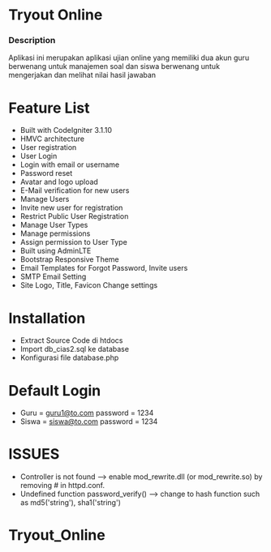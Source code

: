 # Tryout Online

### Description
Aplikasi ini merupakan aplikasi ujian online yang memiliki dua akun guru berwenang untuk manajemen soal dan siswa berwenang untuk mengerjakan dan melihat nilai hasil jawaban


# Feature List
- Built with CodeIgniter 3.1.10
- HMVC architecture
- User registration
- User Login
- Login with email or username
- Password reset
- Avatar and logo upload
- E-Mail verification for new users
- Manage Users
- Invite new user for registration
- Restrict Public User Registration
- Manage User Types
- Manage permissions
- Assign permission to User Type
- Built using AdminLTE
- Bootstrap Responsive Theme
- Email Templates for Forgot Password, Invite users
- SMTP Email Setting
- Site Logo, Title, Favicon Change settings

# Installation
- Extract Source Code di htdocs
- Import db_cias2.sql ke database
- Konfigurasi file database.php 

# Default Login
- Guru  = guru1@to.com	password = 1234
- Siswa = siswa@to.com	password = 1234 

# ISSUES
- Controller is not found --> enable mod_rewrite.dll (or mod_rewrite.so) by removing # in httpd.conf.
- Undefined function password_verify() --> change to hash function such as md5('string'), sha1('string')
# Tryout_Online

